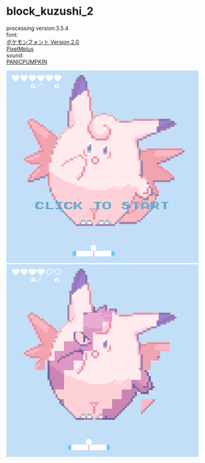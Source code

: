 # block_kuzushi_2
processing version:3.5.4  
font:  
[ポケモンフォント Version 2.0](https://nue2004.info/program/pkmn/)  
[PixelMplus](http://itouhiro.hatenablog.com/entry/20130602/font)  
sound:  
[PANICPUMPKIN](http://pansound.com/panicpumpkin/about/index.html)  
  

![](https://github.com/yuyurigi/block_kuzushi_2/blob/main/スクリーンショット%202021-02-04%2022.42.53.png)  
![](https://github.com/yuyurigi/block_kuzushi_2/blob/main/スクリーンショット%202021-02-04%2022.35.55.png)
